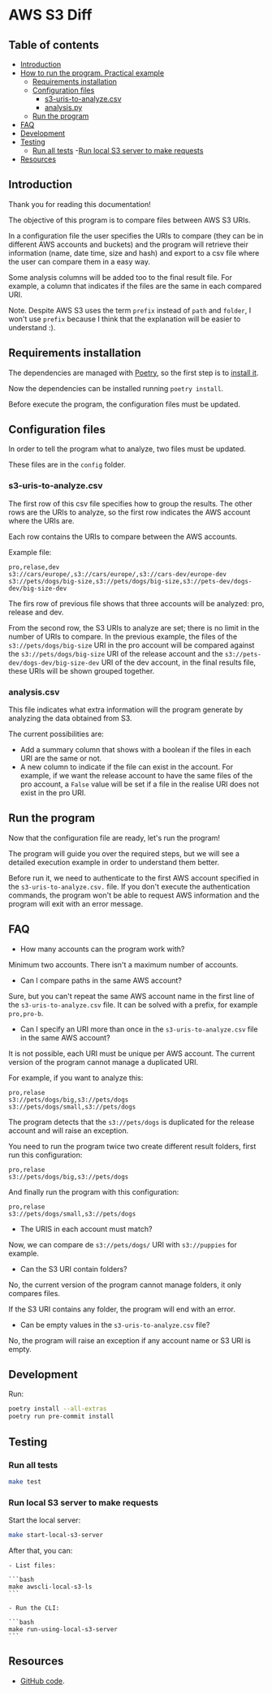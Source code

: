 # AWS S3 Diff

## Table of contents

- [Introduction](#introduction)
- [How to run the program. Practical example](#how-to-run-the-program-practical-example)
  - [Requirements installation](#requirements-installation)
  - [Configuration files](#configuration-files)
    - [s3-uris-to-analyze.csv](#s3-uris-to-analyze-csv)
    - [analysis.py](#analysis.py)
  - [Run the program](#run-the-program)
- [FAQ](#faq)
- [Development](#development)
- [Testing](#testing)
  - [Run all tests](run-all-tests)
  -[Run local S3 server to make requests](run-local-S3-server-to-make-requests)
- [Resources](#resources)

## Introduction

Thank you for reading this documentation!

The objective of this program is to compare files between AWS S3 URIs.

In a configuration file the user specifies the URIs to compare (they can be in different AWS accounts and buckets) and the program will retrieve their information (name, date time, size and hash) and export to a csv file where the user can compare them in a easy way.

Some analysis columns will be added too to the final result file. For example, a column that indicates if the files are the same in each compared URI.

Note. Despite AWS S3 uses the term `prefix` instead of `path` and `folder`, I won't use `prefix` because I think that the explanation will be easier to understand :).

## Requirements installation

The dependencies are managed with [Poetry](https://python-poetry.org/docs/), so the first step is to [install it](https://python-poetry.org/docs/#installation).

Now the dependencies can be installed running `poetry install`.

Before execute the program, the configuration files must be updated.

## Configuration files

In order to tell the program what to analyze, two files must be updated.

These files are in the `config` folder.

### s3-uris-to-analyze.csv

The first row of this csv file specifies how to group the results. The other rows are the URIs to analyze, so the first row indicates the AWS account where the URIs are.

Each row contains the URIs to compare between the AWS accounts.

Example file:

```csv
pro,relase,dev
s3://cars/europe/,s3://cars/europe/,s3://cars-dev/europe-dev
s3://pets/dogs/big-size,s3://pets/dogs/big-size,s3://pets-dev/dogs-dev/big-size-dev
```

The firs row of previous file shows that three accounts will be analyzed: pro, release and dev.

From the second row, the S3 URIs to analyze are set; there is no limit in the number of URIs to compare. In the previous example, the files of the `s3://pets/dogs/big-size` URI in the pro account will be compared against the `s3://pets/dogs/big-size` URI of the release account and the `s3://pets-dev/dogs-dev/big-size-dev` URI of the dev account, in the final results file, these URIs will be shown grouped together.

### analysis.csv

This file indicates what extra information will the program generate by analyzing the data obtained from S3.

The current possibilities are:

- Add a summary column that shows with a boolean if the files in each URI are the same or not.
- A new column to indicate if the file can exist in the account. For example, if we want the release account to have the same files of the pro account, a `False` value will be set if a file in the realise URI does not exist in the pro URI.

## Run the program

Now that the configuration file are ready, let's run the program!

The program will guide you over the required steps, but we will see a detailed execution example in order to understand them better.

Before run it, we need to authenticate to the first AWS account specified in the `s3-uris-to-analyze.csv.` file. If you don't execute the authentication commands, the program won't be able to request AWS information and the program will exit with an error message.

## FAQ

- How many accounts can the program work with?

Minimum two accounts. There isn't a maximum number of accounts.

- Can I compare paths in the same AWS account?

Sure, but you can't repeat the same AWS account name in the first line of the `s3-uris-to-analyze.csv` file. It can be solved with a prefix, for example `pro,pro-b`.

- Can I specify an URI more than once in the `s3-uris-to-analyze.csv` file in the same AWS account?

It is not possible, each URI must be unique per AWS account. The current version of the program cannot manage a duplicated URI.

For example, if you want to analyze this:

```csv
pro,relase
s3://pets/dogs/big,s3://pets/dogs
s3://pets/dogs/small,s3://pets/dogs
```

The program detects that the `s3://pets/dogs` is duplicated for the release account and will raise an exception.

You need to run the program twice two create different result folders, first run this configuration:

```csv
pro,relase
s3://pets/dogs/big,s3://pets/dogs
```

And finally run the program with this configuration:

```csv
pro,relase
s3://pets/dogs/small,s3://pets/dogs
```

- The URIS in each account must match?

Now, we can compare de `s3://pets/dogs/` URI with `s3://puppies` for example.

- Can the S3 URI contain folders?

No, the current version of the program cannot manage folders, it only compares files.

If the S3 URI contains any folder, the program will end with an error.

- Can be empty values in the `s3-uris-to-analyze.csv` file?

No, the program will raise an exception if any account name or S3 URI is empty.

## Development

Run:

```bash
poetry install --all-extras
poetry run pre-commit install
```

## Testing

### Run all tests

```bash
make test
```

### Run local S3 server to make requests

Start the local server:

```bash
make start-local-s3-server
```

After that, you can:

    - List files:

    ```bash
    make awscli-local-s3-ls
    ```

    - Run the CLI:

    ```bash
    make run-using-local-s3-server
    ```

## Resources

- [GitHub code](https://github.com/CarlosAMolina/aws-s3-diff).
